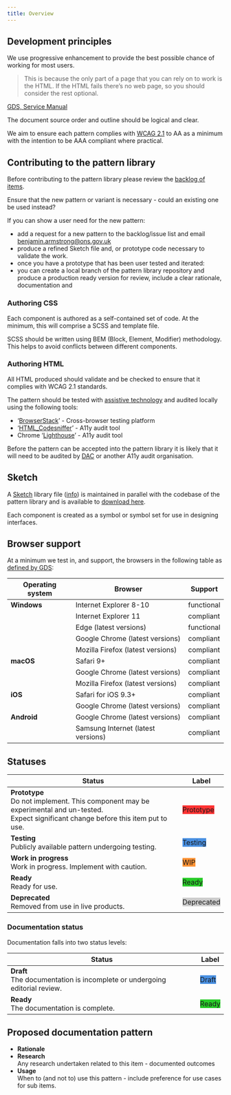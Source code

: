 ```yaml
---
title: Overview
---
```


## Development principles
We use progressive enhancement to provide the best possible chance of working for most users.

>This is because the only part of a page that you can rely on to work is the HTML. If the HTML fails there’s no web page, so you should consider the rest optional.

[GDS, Service Manual](https://www.gov.uk/service-manual/technology/using-progressive-enhancement/#start-with-html)

The document source order and outline should be logical and clear.

We aim to ensure each pattern complies with [WCAG 2.1](https://www.w3.org/TR/WCAG21/) to AA as a minimum with the intention to be AAA compliant where practical.

## Contributing to the pattern library
Before contributing to the pattern library please review the [backlog of items](#).

Ensure that the new pattern or variant is necessary - could an existing one be used instead?

If you can show a user need for the new pattern:
 - add a request for a new pattern to the backlog/issue list and email <benjamin.armstrong@ons.gov.uk>
 - produce a refined Sketch file and, or prototype code necessary to validate the work.
 - once you have a prototype that has been user tested and iterated:
  - you can create a local branch of the pattern library repository and produce a production ready version for review, include a clear rationale, documentation and

### Authoring CSS
Each component is authored as a self-contained set of code. At the minimum, this will comprise a SCSS and template file.

SCSS should be written using BEM (Block, Element, Modifier) methodology. This helps to avoid conflicts between different components.

### Authoring HTML

All HTML produced should validate and be checked to ensure that it complies with WCAG 2.1 standards.

The pattern should be tested with [assistive technology](https://www.gov.uk/service-manual/technology/testing-with-assistive-technologies) and audited locally using the following tools:

- ‘[BrowserStack](https://browserstack.com)’ - Cross-browser testing platform
- ‘[HTML_Codesniffer](https://squizlabs.github.io/HTML_CodeSniffer/)’ - A11y audit tool
- Chrome ‘[Lighthouse](https://developers.google.com/web/tools/lighthouse/)’ - A11y audit tool

Before the pattern can be accepted into the pattern library it is likely that it will need to be audited by [DAC](http://digitalaccessibilitycentre.org/) or another A11y audit organisation.

## Sketch
A [Sketch](http://www.sketchapp.com) library file ([info](https://sketchapp.com/docs/libraries/)) is maintained in parallel with the codebase of the pattern library and is available to [download here](https://drive.google.com/file/d/0B7T2bOHcgJHUdFpyNzNmSDNYWWs/view?usp=sharing).

Each component is created as a symbol or symbol set for use in designing interfaces.

## Browser support
At a minimum we test in, and support, the browsers in the following table as [defined by GDS](https://www.gov.uk/service-manual/technology/designing-for-different-browsers-and-devices/#browsers-to-test-in):

| Operating system | Browser | Support |
|------------------|---------|---------|
| **Windows**      |Internet Explorer 8-10 | functional |
|  | Internet Explorer 11 | compliant |
|  | Edge (latest versions) | functional |
|  | Google Chrome (latest versions) | compliant |
|  | Mozilla Firefox (latest versions) | compliant |
| **macOS** | Safari 9+ | compliant |
|  | Google Chrome (latest versions) | compliant |
|  | Mozilla Firefox (latest versions) | compliant |
| **iOS** | Safari for iOS 9.3+ | compliant |
|  | Google Chrome (latest versions) | compliant |
| **Android** | Google Chrome (latest versions) | compliant |
|  | Samsung Internet (latest versions) | compliant |

## Statuses
| Status | Label |
|--------|-------|
| __Prototype__</br>Do not implement. This component may be experimental and un-tested.<br />Expect significant change before this item put to use. | <label class="Status-label" style="background-color: #FF3333; border-color: #FF3333;">Prototype</label> |
| __Testing__</br>Publicly available pattern undergoing testing.|<label class="Status-label" style="background-color: #4990E2; border-color: #4990E2;">Testing</label> |
| __Work in progress__</br>Work in progress. Implement with caution.| <label class="Status-label" style="background-color: #FF9233; border-color: #FF9233;">WIP</label> |
| __Ready__</br>Ready for use.| <label class="Status-label" style="background-color: #29CC29; border-color: #29CC29;">Ready</label> |
| __Deprecated__</br>Removed from use in live products.| <label class="Status-label" style="background-color: #CCCCCC; border-color: #29CC29;">Deprecated</label> |

### Documentation status
Documentation falls into two status levels:

| Status | Label |
|--------|-------|
| __Draft__</br>The documentation is incomplete or undergoing editorial review. | <label class="Status-label" style="background-color: #4990E2; border-color: #4990E2;">Draft</label> |
| __Ready__</br>The documentation is complete. | <label class="Status-label" style="background-color: #29CC29; border-color: #29CC29;">Ready</label> |

## Proposed documentation pattern
- __Rationale__<br />
- __Research__<br />
Any research undertaken related to this item - documented outcomes
- __Usage__<br />
When to (and not to) use this pattern - include preference for use cases for sub items.
